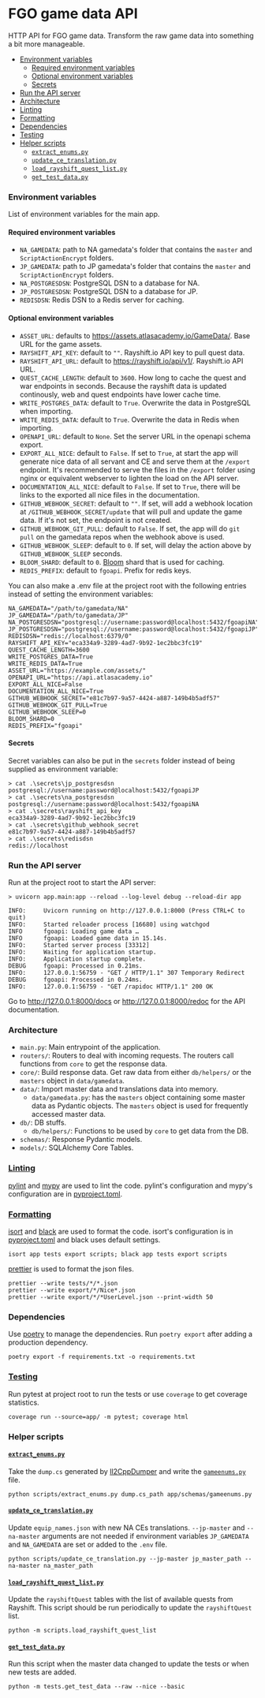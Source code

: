 # FGO game data API <!-- omit in toc -->

HTTP API for FGO game data. Transform the raw game data into something a bit more manageable.

- [Environment variables](#environment-variables)
  - [Required environment variables](#required-environment-variables)
  - [Optional environment variables](#optional-environment-variables)
  - [Secrets](#secrets)
- [Run the API server](#run-the-api-server)
- [Architecture](#architecture)
- [Linting](#linting)
- [Formatting](#formatting)
- [Dependencies](#dependencies)
- [Testing](#testing)
- [Helper scripts](#helper-scripts)
  - [`extract_enums.py`](#extract_enumspy)
  - [`update_ce_translation.py`](#update_ce_translationpy)
  - [`load_rayshift_quest_list.py`](#load_rayshift_quest_listpy)
  - [`get_test_data.py`](#get_test_datapy)

### Environment variables

List of environment variables for the main app.

#### Required environment variables
- `NA_GAMEDATA`: path to NA gamedata's folder that contains the `master` and `ScriptActionEncrypt` folders.
- `JP_GAMEDATA`: path to JP gamedata's folder that contains the `master` and `ScriptActionEncrypt` folders.
- `NA_POSTGRESDSN`: PostgreSQL DSN to a database for NA.
- `JP_POSTGRESDSN`: PostgreSQL DSN to a database for JP.
- `REDISDSN`: Redis DSN to a Redis server for caching.

#### Optional environment variables
- `ASSET_URL`: defaults to https://assets.atlasacademy.io/GameData/. Base URL for the game assets.
- `RAYSHIFT_API_KEY`: default to `""`. Rayshift.io API key to pull quest data.
- `RAYSHIFT_API_URL`: default to https://rayshift.io/api/v1/. Rayshift.io API URL.
- `QUEST_CACHE_LENGTH`: default to `3600`. How long to cache the quest and war endpoints in seconds. Because the rayshift data is updated continously, web and quest endpoints have lower cache time.
- `WRITE_POSTGRES_DATA`: default to `True`. Overwrite the data in PostgreSQL when importing.
- `WRITE_REDIS_DATA`: default to `True`. Overwrite the data in Redis when importing.
- `OPENAPI_URL`: default to `None`. Set the server URL in the openapi schema export.
- `EXPORT_ALL_NICE`: default to `False`. If set to `True`, at start the app will generate nice data of all servant and CE and serve them at the `/export` endpoint. It's recommended to serve the files in the `/export` folder using nginx or equivalent webserver to lighten the load on the API server.
- `DOCUMENTATION_ALL_NICE`: default to `False`. If set to `True`, there will be links to the exported all nice files in the documentation.
- `GITHUB_WEBHOOK_SECRET`: default to `""`. If set, will add a webhook location at `/GITHUB_WEBHOOK_SECRET/update` that will pull and update the game data. If it's not set, the endpoint is not created.
- `GITHUB_WEBHOOK_GIT_PULL`: default to `False`. If set, the app will do `git pull` on the gamedata repos when the webhook above is used.
- `GITHUB_WEBHOOK_SLEEP`: default to `0`. If set, will delay the action above by `GITHUB_WEBHOOK_SLEEP` seconds.
- `BLOOM_SHARD`: default to `0`. [Bloom](https://github.com/valeriansaliou/bloom) shard that is used for caching.
- `REDIS_PREFIX`: default to `fgoapi`. Prefix for redis keys.

You can also make a .env file at the project root with the following entries instead of setting the environment variables:

```
NA_GAMEDATA="/path/to/gamedata/NA"
JP_GAMEDATA="/path/to/gamedata/JP"
NA_POSTGRESDSN="postgresql://username:password@localhost:5432/fgoapiNA"
JP_POSTGRESDSN="postgresql://username:password@localhost:5432/fgoapiJP"
REDISDSN="redis://localhost:6379/0"
RAYSHIFT_API_KEY="eca334a9-3289-4ad7-9b92-1ec2bbc3fc19"
QUEST_CACHE_LENGTH=3600
WRITE_POSTGRES_DATA=True
WRITE_REDIS_DATA=True
ASSET_URL="https://example.com/assets/"
OPENAPI_URL="https://api.atlasacademy.io"
EXPORT_ALL_NICE=False
DOCUMENTATION_ALL_NICE=True
GITHUB_WEBHOOK_SECRET="e81c7b97-9a57-4424-a887-149b4b5adf57"
GITHUB_WEBHOOK_GIT_PULL=True
GITHUB_WEBHOOK_SLEEP=0
BLOOM_SHARD=0
REDIS_PREFIX="fgoapi"
```

#### Secrets

Secret variables can also be put in the `secrets` folder instead of being supplied as environment variable:
```
> cat .\secrets\jp_postgresdsn
postgresql://username:password@localhost:5432/fgoapiJP
> cat .\secrets\na_postgresdsn
postgresql://username:password@localhost:5432/fgoapiNA
> cat .\secrets\rayshift_api_key
eca334a9-3289-4ad7-9b92-1ec2bbc3fc19
> cat .\secrets\github_webhook_secret
e81c7b97-9a57-4424-a887-149b4b5adf57
> cat .\secrets\redisdsn
redis://localhost
```

### Run the API server

Run at the project root to start the API server:

```
> uvicorn app.main:app --reload --log-level debug --reload-dir app

INFO:     Uvicorn running on http://127.0.0.1:8000 (Press CTRL+C to quit)
INFO:     Started reloader process [16680] using watchgod
INFO      fgoapi: Loading game data …
INFO      fgoapi: Loaded game data in 15.14s.
INFO:     Started server process [33312]
INFO:     Waiting for application startup.
INFO:     Application startup complete.
DEBUG     fgoapi: Processed in 0.21ms.
INFO:     127.0.0.1:56759 - "GET / HTTP/1.1" 307 Temporary Redirect
DEBUG     fgoapi: Processed in 0.24ms.
INFO:     127.0.0.1:56759 - "GET /rapidoc HTTP/1.1" 200 OK
```

Go to http://127.0.0.1:8000/docs or http://127.0.0.1:8000/redoc for the API documentation.

### Architecture

- `main.py`: Main entrypoint of the application.
- `routers/`: Routers to deal with incoming requests. The routers call functions from `core` to get the response data.
- `core/`: Build response data. Get raw data from either `db/helpers/` or the `masters` object in `data/gamedata`.
- `data/`: Import master data and translations data into memory.
  - `data/gamedata.py`: has the `masters` object containing some master data as Pydantic objects. The `masters` object is used for frequently accessed master data.
- `db/`: DB stuffs.
  - `db/helpers/`: Functions to be used by `core` to get data from the DB.
- `schemas/`: Response Pydantic models.
- `models/`: SQLAlchemy Core Tables.

### [Linting](scripts/lint.ps1)

[pylint](https://docs.pylint.org/en/latest/index.html) and [mypy](https://mypy.readthedocs.io/en/stable/) are used to lint the code. pylint's configuration and mypy's configuration are in [pyproject.toml](pyproject.toml).

### [Formatting](scripts/format.ps1)

[isort](https://pycqa.github.io/isort/) and [black](https://black.readthedocs.io/en/stable/) are used to format the code. isort's configuration is in [pyproject.toml](pyproject.toml) and black uses default settings.

```
isort app tests export scripts; black app tests export scripts
```

[prettier](https://prettier.io/docs/en/) is used to format the json files.

```
prettier --write tests/*/*.json
prettier --write export/*/Nice*.json
prettier --write export/*/*UserLevel.json --print-width 50
```

### Dependencies

Use [poetry](https://python-poetry.org/docs/) to manage the dependencies. Run `poetry export` after adding a production dependency.

```
poetry export -f requirements.txt -o requirements.txt
```

### [Testing](scripts/test.ps1)

Run pytest at project root to run the tests or use `coverage` to get coverage statistics.

```
coverage run --source=app/ -m pytest; coverage html
```

### Helper scripts

#### [`extract_enums.py`](scripts/extract_enums.py)

Take the `dump.cs` generated by [Il2CppDumper](https://github.com/Perfare/Il2CppDumper) and write the [`gameenums.py`](app/data/gameenums.py) file.

```
python scripts/extract_enums.py dump.cs_path app/schemas/gameenums.py
```

#### [`update_ce_translation.py`](scripts/update_ce_translation.py)

Update `equip_names.json` with new NA CEs translations. `--jp-master` and `--na-master` arguments are not needed if environment variables `JP_GAMEDATA` and `NA_GAMEDATA` are set or added to the `.env` file.

```
python scripts/update_ce_translation.py --jp-master jp_master_path --na-master na_master_path
```

#### [`load_rayshift_quest_list.py`](scripts/load_rayshift_quest_list.py)

Update the `rayshiftQuest` tables with the list of available quests from Rayshift. This script should be run periodically to update the `rayshiftQuest` list.

```
python -m scripts.load_rayshift_quest_list
```

#### [`get_test_data.py`](tests/get_test_data.py)

Run this script when the master data changed to update the tests or when new tests are added.

```
python -m tests.get_test_data --raw --nice --basic
```